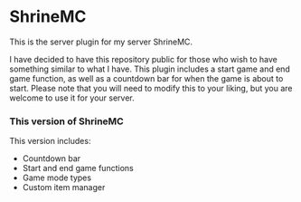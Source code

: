 # ShrineMC

This is the server plugin for my server ShrineMC.

I have decided to have this repository public for those who wish to have something similar to what I have. This plugin includes a start game and end game function, as well as a countdown bar for when the game is about to start. Please note that you will need to modify this to your liking, but you are welcome to use it for your server.

### This version of ShrineMC
This version includes:
- Countdown bar
- Start and end game functions
- Game mode types
- Custom item manager

